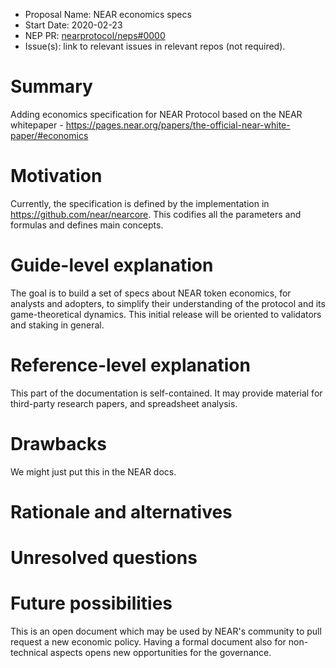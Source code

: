 - Proposal Name: NEAR economics specs
- Start Date: 2020-02-23
- NEP PR: [nearprotocol/neps#0000](https://github.com/nearprotocol/NEPs/pull/33)
- Issue(s): link to relevant issues in relevant repos (not required).

# Summary


Adding economics specification for NEAR Protocol based on the NEAR whitepaper - https://pages.near.org/papers/the-official-near-white-paper/#economics

# Motivation


Currently, the specification is defined by the implementation in https://github.com/near/nearcore. This codifies all the parameters and formulas and defines main concepts.

# Guide-level explanation


The goal is to build a set of specs about NEAR token economics, for analysts and adopters, to simplify their understanding of the protocol and its game-theoretical dynamics.
This initial release will be oriented to validators and staking in general.

# Reference-level explanation


This part of the documentation is self-contained. It may provide material for third-party research papers, and spreadsheet analysis.

# Drawbacks


We might just put this in the NEAR docs.

# Rationale and alternatives


# Unresolved questions


# Future possibilities


This is an open document which may be used by NEAR's community to pull request a new economic policy. Having a formal document also for non-technical aspects opens new opportunities for the governance.
